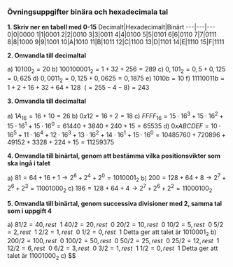 ### Övningsuppgifter binära och hexadecimala tal


__1. Skriv ner en tabell med 0-15__
Decimalt|Hexadecimalt|Binärt
---|---|---
0|0|0000
1|1|0001
2|2|0010
3|3|0011
4|4|0100
5|5|0101
6|6|0110
7|7|0111
8|8|1000
9|9|1001
10|A|1010
11|B|1011
12|C|1100
13|D|1101
14|E|1110
15|F|1111

__2. Omvandla till decimaltal__

a) $10100_2 = 20$
b) $100100001_2 = 1 + 32 + 256 = 289$
c) $0,101_2 = 0,5 + 0,125 = 0,625$
d) $0,0011_2 = 0,125 + 0,0625 = 0,1875$
e) $1010b = 10$
f) $11110011b = 1 + 2 + 16 + 32 + 64 + 128 \ \ (= 255 - 4 - 8) = 243$

__3. Omvandla till decimaltal__

a) $1A_{16} = 16 + 10 = 26$
b) $0x12 = 16 + 2 = 18$
c) $FFFF_{16} = 15 \cdot 16^3 + 15 \cdot 16^2 + 15 \cdot 16^1 + 15 \cdot 16^0 = 61440 + 3840 + 240 + 15 = 65535$
d) $0xABCDEF = 10 \cdot 16^5 + 11 \cdot 16^4 + 12 \cdot 16^3 + 13 \cdot 16^2 + 14 \cdot 16^1 + 15 \cdot 16^0 = 10485760 + 720896 + 49152 + 3328 + 224 + 15 = 11259375$

__4. Omvandla till binärtal, genom att bestämma vilka positionsvikter som ska ingå i talet__

a) $81 = 64 + 16 + 1 \rightarrow 2^6 + 2^4 + 2^0 = 1010001_2$
b) $200 = 128 + 64 + 8 \rightarrow 2^7 + 2^6 + 2^3 = 11001000_2$
c) $196 = 128 + 64 + 4 \rightarrow 2^7 + 2^6 + 2^2 = 11000100_2$

__5. Omvandla till binärtal, genom successiva divisioner med 2, samma tal som i uppgift 4__

a)
$81 / 2 = 40, rest \ \ 1$
$40 / 2 = 20, rest \ \ 0$
$20 / 2 = 10, rest \ \ 0$
$10 / 2 = 5, rest \ \ 0$
$5 / 2 = 2, rest \ \ 1$
$2 / 2 = 1, rest \ \ 0$
$1 / 2 = 0, rest \ \ 1$
Detta ger att talet är $1010001_2$
b)
$200 / 2 = 100, rest \ \ 0$
$100 / 2 = 50, rest \ \ 0$
$50 / 2 = 25, rest \ \ 0$
$25 / 2 = 12, rest \ \ 1$
$12 / 2 = 6, rest \ \ 0$
$6 / 2 = 3, rest \ \ 0$
$3 / 2 = 1, rest \ \ 1$
$1 / 2 = 0, rest \ \ 1$
Detta ger att talet är $11001000_2$
c)
$$

